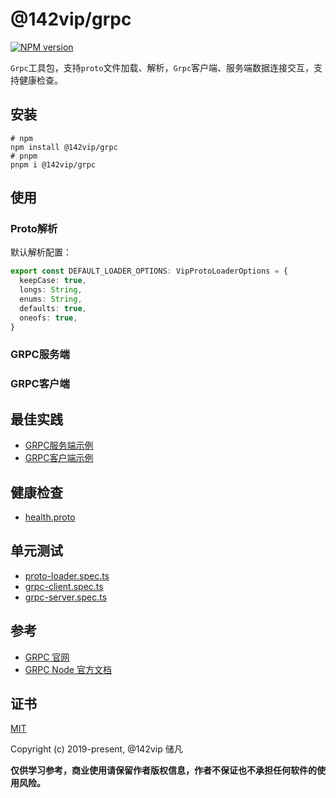 # @142vip/grpc

[![NPM version](https://img.shields.io/npm/v/@142vip/grpc?labelColor=0b3d52&color=1da469&label=version)](https://www.npmjs.com/package/@142vip/grpc)

`Grpc`工具包，支持`proto`文件加载、解析，`Grpc`客户端、服务端数据连接交互，支持健康检查。

## 安装

```shell
# npm
npm install @142vip/grpc
# pnpm
pnpm i @142vip/grpc
```

## 使用

### Proto解析

默认解析配置：

```typescript
export const DEFAULT_LOADER_OPTIONS: VipProtoLoaderOptions = {
  keepCase: true,
  longs: String,
  enums: String,
  defaults: true,
  oneofs: true,
}
```

### GRPC服务端

### GRPC客户端


## 最佳实践

- [GRPC服务端示例](example-client.js)
- [GRPC客户端示例](example-server.js)

## 健康检查

- [health.proto](./protos/health.proto)

## 单元测试

- [proto-loader.spec.ts](./test/proto-loader.spec.ts)
- [grpc-client.spec.ts](./test/grpc-client.spec.ts)
- [grpc-server.spec.ts](./test/grpc-server.spec.ts)

## 参考

- [GRPC 官网](https://grpc.io/docs/)
- [GRPC Node 官方文档](https://grpc.io/docs/languages/node/)

## 证书

[MIT](https://opensource.org/license/MIT)

Copyright (c) 2019-present, @142vip 储凡

**仅供学习参考，商业使用请保留作者版权信息，作者不保证也不承担任何软件的使用风险。**
